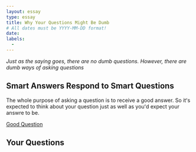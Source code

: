 ```yaml
---
layout: essay
type: essay
title: Why Your Questions Might Be Dumb
# All dates must be YYYY-MM-DD format!
date: 
labels:
  - 
---
```

*Just as the saying goes, there are no dumb questions. However, there are dumb ways of asking questions*

## Smart Answers Respond to Smart Questions

The whole purpose of asking a question is to receive a good answer. So itʻs expected to think about your question just as well as youʻd expect your answre to be.

<a href="https://stackoverflow.com/questions/37018613/how-to-have-the-foreach-loop-to-wait-for-http-get-to-complete-before-moving-on">Good Question</a>

## Your Questions
